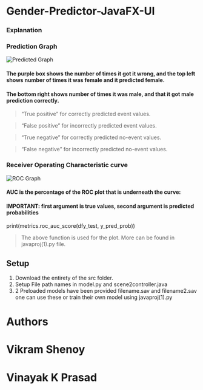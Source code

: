 
# Gender-Predictor-JavaFX-UI
### Explanation
### Prediction Graph
![Predicted Graph](https://user-images.githubusercontent.com/73354099/127266079-5977aecf-e9a5-4304-9fee-852834f3035f.jpeg)
#### The purple box shows the number of times it got it wrong, and the top left shows number of times it was female and it predicted female.
#### The bottom right shows number of times it was male, and that it got male prediction correctly.

>“True positive” for correctly predicted event values.

>“False positive” for incorrectly predicted event values.

>“True negative” for correctly predicted no-event values.

>“False negative” for incorrectly predicted no-event values.

### Receiver Operating Characteristic curve
![ROC Graph](https://user-images.githubusercontent.com/73354099/127266061-5f47baaa-c18f-45da-b37f-7d8882c4989e.jpeg)

#### AUC is the percentage of the ROC plot that is underneath the curve:
#### IMPORTANT: first argument is true values, second argument is predicted probabilities
print(metrics.roc_auc_score(dfy_test, y_pred_prob))
> The above function is used for the plot. More can be found in javaproj(1).py file.

## Setup
1. Download the entirety of the src folder.
2. Setup File path names in model.py and scene2controller.java
3. 2 Preloaded models have been provided filename.sav and filename2.sav one can use these or train their own model using javaproj(1).py 

# Authors
# Vikram Shenoy
# Vinayak K Prasad
